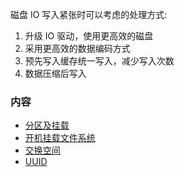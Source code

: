 
磁盘 IO 写入紧张时可以考虑的处理方式:
1. 升级 IO 驱动，使用更高效的磁盘
2. 采用更高效的数据编码方式
3. 预先写入缓存统一写入，减少写入次数
4. 数据压缩后写入

### 内容

- [分区及挂载](mbr分区格式化及挂载.md)
- [开机挂载文件系统](开机挂载文件系统.md)
- [交换空间](交换空间.md)
- [UUID](UUID.md)

